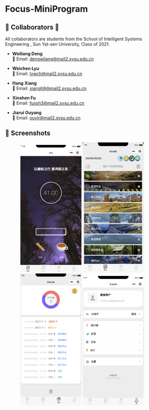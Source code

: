 # Focus-MiniProgram
## 🌟 Collaborators 🌟

All collaborators are students from the School of Intelligent Systems Engineering , Sun Yat-sen University, Class of 2021.

- **Weiliang Deng**  
  📧 Email: dengwliang@mail2.sysu.edu.cn

- **Weichen Lyu**  
  📧 Email: lvwch@mail2.sysu.edu.cn

- **Hang Xiang**  
  📧 Email: xiangh9@mail2.sysu.edu.cn

- **Xinshen Fu**  
  📧 Email: fuxsh3@mail2.sysu.edu.cn

- **Jiarui Ouyang**  
  📧 Email: ouyjr@mail2.sysu.edu.cn


## 📸 Screenshots

<div style="text-align: center;">
    <img src="./assets/image-20240525012703006.png" alt="image-20240525012703006" width="200" />
    <img src="./assets/image-20240525012621723.png" alt="image-20240525012621723" width="200" />
    <img src="./assets/image-20240525012757739.png" alt="image-20240525012757739" width="200" />
    <img src="./assets/image-20240525012818132.png" alt="image-20240525012818132" width="200" />
</div>

